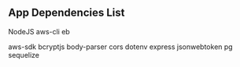 ## App Dependencies List
NodeJS
aws-cli
eb


aws-sdk
bcryptjs
body-parser
cors
dotenv
express
jsonwebtoken
pg
sequelize
